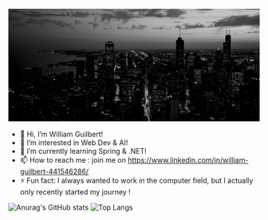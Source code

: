   ![beau](https://github.com/willguilbert/willguilbert/blob/main/city1.jpg)

- 👋 Hi, I’m William Guilbert!
- 👀 I’m interested in Web Dev & AI!
- 🌱 I’m currently learning Spring & .NET!
- 📫 How to reach me : join me on https://www.linkedin.com/in/william-guilbert-441546286/
- ⚡ Fun fact: I always wanted to work in the computer field, but I actually only recently started my journey !



![Anurag's GitHub stats](https://github-readme-stats.vercel.app/api?username=willguilbert&show_icons=true&theme=radical)
![Top Langs](https://github-readme-stats.vercel.app/api/top-langs/?username=willguilbert&layout=compact)
